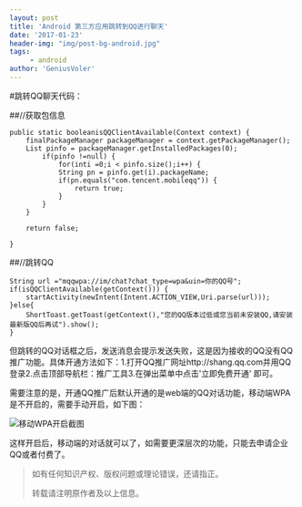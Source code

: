 ```yaml
---
layout: post
title: 'Android 第三方应用跳转到QQ进行聊天'
date: '2017-01-23'
header-img: "img/post-bg-android.jpg"
tags:
     - android
author: 'GeniusVoler'
---
```

#跳转QQ聊天代码：

##//获取包信息

	public static booleanisQQClientAvailable(Context context) {
		finalPackageManager packageManager = context.getPackageManager();
		List pinfo = packageManager.getInstalledPackages(0);
			if(pinfo !=null) {
				for(inti =0;i < pinfo.size();i++) {
				String pn = pinfo.get(i).packageName;
				if(pn.equals("com.tencent.mobileqq")) {
					return true;
				}
			}
		}

		return false;

	}

##//跳转QQ

	String url ="mqqwpa://im/chat?chat_type=wpa&uin=你的QQ号";
	if(isQQClientAvailable(getContext())) {
		startActivity(newIntent(Intent.ACTION_VIEW,Uri.parse(url)));
	}else{
		ShortToast.getToast(getContext(),"您的QQ版本过低或您当前未安装QQ,请安装最新版QQ后再试").show();
	}

但跳转的QQ对话框之后，发送消息会提示发送失败，这是因为接收的QQ没有QQ推广功能。具体开通方法如下：1.打开QQ推广网址http://shang.qq.com并用QQ登录2.点击顶部导航栏：推广工具3.在弹出菜单中点击'立即免费开通' 即可。

需要注意的是，开通QQ推广后默认开通的是web端的QQ对话功能，移动端WPA是不开启的，需要手动开启，如下图：

![移动WPA开启截图](http://upload-images.jianshu.io/upload_images/2820810-1116e5975cb0db0a.png?imageMogr2/auto-orient/strip%7CimageView2/2/w/1240)

这样开启后，移动端的对话就可以了，如需要更深层次的功能，只能去申请企业QQ或者付费了。



> 如有任何知识产权、版权问题或理论错误，还请指正。
>
> 转载请注明原作者及以上信息。
